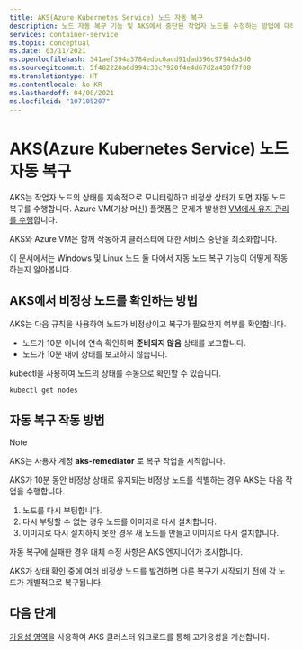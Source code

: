 ```yaml
---
title: AKS(Azure Kubernetes Service) 노드 자동 복구
description: 노드 자동 복구 기능 및 AKS에서 중단된 작업자 노드를 수정하는 방법에 대해 알아봅니다.
services: container-service
ms.topic: conceptual
ms.date: 03/11/2021
ms.openlocfilehash: 341aef394a3784edbc0acd91dad396c9794da3d0
ms.sourcegitcommit: 5f482220a6d994c33c7920f4e4d67d2a450f7f08
ms.translationtype: HT
ms.contentlocale: ko-KR
ms.lasthandoff: 04/08/2021
ms.locfileid: "107105207"
---
```

# <a name="azure-kubernetes-service-aks-node-auto-repair"></a>AKS(Azure Kubernetes Service) 노드 자동 복구

AKS는 작업자 노드의 상태를 지속적으로 모니터링하고 비정상 상태가 되면 자동 노드 복구를 수행합니다. Azure VM(가상 머신) 플랫폼은 문제가 발생한 [VM에서 유지 관리를 수행][vm-updates]합니다. 

AKS와 Azure VM은 함께 작동하여 클러스터에 대한 서비스 중단을 최소화합니다.

이 문서에서는 Windows 및 Linux 노드 둘 다에서 자동 노드 복구 기능이 어떻게 작동하는지 알아봅니다. 

## <a name="how-aks-checks-for-unhealthy-nodes"></a>AKS에서 비정상 노드를 확인하는 방법

AKS는 다음 규칙을 사용하여 노드가 비정상이고 복구가 필요한지 여부를 확인합니다. 
* 노드가 10분 이내에 연속 확인하여 **준비되지 않음** 상태를 보고합니다.
* 노드가 10분 내에 상태를 보고하지 않습니다.

kubectl을 사용하여 노드의 상태를 수동으로 확인할 수 있습니다.

```
kubectl get nodes
```

## <a name="how-automatic-repair-works"></a>자동 복구 작동 방법

> [!Note]
> AKS는 사용자 계정 **aks-remediator** 로 복구 작업을 시작합니다.

AKS가 10분 동안 비정상 상태로 유지되는 비정상 노드를 식별하는 경우 AKS는 다음 작업을 수행합니다.

1. 노드를 다시 부팅합니다.
1. 다시 부팅할 수 없는 경우 노드를 이미지로 다시 설치합니다.
1. 이미지로 다시 설치하지 못한 경우 새 노드를 만들고 이미지로 다시 설치합니다.

자동 복구에 실패한 경우 대체 수정 사항은 AKS 엔지니어가 조사합니다. 

AKS가 상태 확인 중에 여러 비정상 노드를 발견하면 다른 복구가 시작되기 전에 각 노드가 개별적으로 복구됩니다.

## <a name="next-steps"></a>다음 단계

[가용성 영역][availability-zones]을 사용하여 AKS 클러스터 워크로드를 통해 고가용성을 개선합니다.

<!-- LINKS - External -->

<!-- LINKS - Internal -->
[availability-zones]: ./availability-zones.md
[vm-updates]: ../virtual-machines/maintenance-and-updates.md

